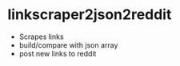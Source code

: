 # linkscraper2json2reddit
* Scrapes links
* build/compare with json array
* post new links to reddit
